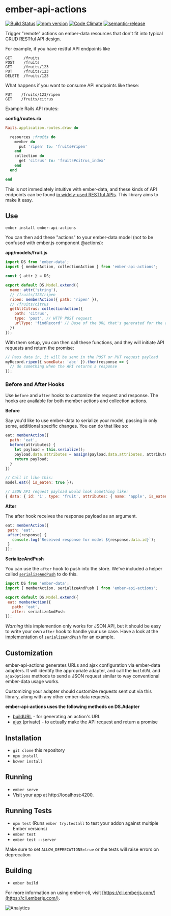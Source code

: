 # ember-api-actions

[![Build Status](https://travis-ci.org/mike-north/ember-api-actions.svg?branch=master)](https://travis-ci.org/mike-north/ember-api-actions)
[![npm version](https://badge.fury.io/js/ember-api-actions.svg)](https://badge.fury.io/js/ember-api-actions)
[![Code Climate](https://codeclimate.com/github/mike-north/ember-api-actions/badges/gpa.svg)](https://codeclimate.com/github/mike-north/ember-api-actions)
[![semantic-release](https://img.shields.io/badge/%20%20%F0%9F%93%A6%F0%9F%9A%80-semantic--release-e10079.svg)](https://github.com/semantic-release/semantic-release)

Trigger "remote" actions on ember-data resources that don't fit into typical CRUD RESTful API design.

For example, if you have restful API endpoints like

```
GET     /fruits
POST    /fruits
GET     /fruits/123
PUT     /fruits/123
DELETE  /fruits/123
```

What happens if you want to consume API endpoints like these:

```
PUT    /fruits/123/ripen
GET    /fruits/citrus
```

Example Rails API routes:

**config/routes.rb**

```rb
Rails.application.routes.draw do

  resources :fruits do
    member do
      put 'ripen' to: 'fruits#ripen'
    end
    collection do
      get 'citrus' to: 'fruits#citrus_index'
    end
  end

end
```

This is not immediately intuitive with ember-data, and these kinds of API endpoints can be found [in widely-used RESTful APIs](https://developer.github.com/v3/gists/#star-a-gist). This library aims to make it easy.

## Use

```sh
ember install ember-api-actions
```

You can then add these "actions"  to your ember-data model (not to be confused with ember.js component @actions):

**app/models/fruit.js**

```js
import DS from 'ember-data';
import { memberAction, collectionAction } from 'ember-api-actions';

const { attr } = DS;

export default DS.Model.extend({
  name: attr('string'),
  // /fruits/123/ripen
  ripen: memberAction({ path: 'ripen' }),
  // /fruits/citrus
  getAllCitrus: collectionAction({
    path: 'citrus',
    type: 'post', // HTTP POST request
    urlType: 'findRecord' // Base of the URL that's generated for the action
  })
});
```

With them setup, you can then call these functions, and they will initiate API requests and return the promise:

```js
// Pass data in, it will be sent in the POST or PUT request payload
myRecord.ripen({ someData: 'abc' }).then(response => {
  // do something when the API returns a response
});
```

### Before and After Hooks

Use `before` and `after` hooks to customize the request and response. The hooks are available for both member actions and collection actions.

**Before**

Say you'd like to use ember-data to serialize your model, passing in only some, additional specific changes. You can do that like so:


```js
eat: memberAction({
  path: 'eat',
  before(attributes) {
    let payload = this.serialize();
    payload.data.attributes = assign(payload.data.attributes, attributes);
    return payload;
  }
})

// Call it like this:
model.eat({ is_eaten: true });

// JSON API request payload would look something like:
{ data: { id: '1', type: 'fruit', attributes: { name: 'apple', is_eaten: true } } }
```

**After**

The after hook receives the response payload as an argument.

```js
eat: memberAction({
 path: 'eat',
 after(response) {
   console.log(`Received response for model ${response.data.id}`);
 }
});
```

**SerializeAndPush**

You can use the `after` hook to push into the store. We've included a helper called [`serializeAndPush`](https://github.com/mike-north/ember-api-actions/blob/master/addon/utils/serialize-and-push.ts) to do this.

```js
import DS from 'ember-data';
import { memberAction, serializeAndPush } from 'ember-api-actions';

export default DS.Model.extend({
 eat: memberAction({
   path: 'eat',
   after: serializeAndPush
});
```

*Warning* this implemention only works for JSON API, but it should be easy to write your own `after` hook to handle your use case. Have a look at the [implementation of `serializeAndPush`](https://github.com/mike-north/ember-api-actions/blob/master/addon/utils/serialize-and-push.ts) for an example.

## Customization

ember-api-actions generates URLs and ajax configuration via ember-data adapters. It will identify the appropriate adapter, and call the `buildURL` and `ajaxOptions` methods to send a JSON request similar to way conventional ember-data usage works.

Customizing your adapter should customize requests sent out via this library, along with any other ember-data requests.

**ember-api-actions uses the following methods on DS.Adapter**

- [buildURL](https://emberjs.com/api/data/classes/DS.RESTAdapter.html#method_buildURL) - for generating an action's URL
- [ajax](https://github.com/emberjs/data/blob/v1.13.4/packages/ember-data/lib/adapters/rest-adapter.js#L836-L859) (private) - to actually make the API request and return a promise

## Installation

- `git clone` this repository
- `npm install`
- `bower install`

## Running

- `ember serve`
- Visit your app at http://localhost:4200.

## Running Tests

- `npm test` (Runs `ember try:testall` to test your addon against multiple Ember versions)
- `ember test`
- `ember test --server`

Make sure to set `ALLOW_DEPRECATIONS=true` or the tests will raise
errors on deprecation

## Building

- `ember build`

For more information on using ember-cli, visit [https://cli.emberjs.com/](https://cli.emberjs.com/).

![Analytics](https://ga-beacon.appspot.com/UA-66610985-1/mike-north/ember-api-actions/readme)
